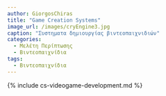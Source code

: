 ```yaml
---
author: GiorgosChiras
title: "Game Creation Systems"
image_url: /images/cryEngine3.jpg
caption: "Συστηματα δημιουργίας βιντεοπαιχνιδιών"
categories:
  - Μελέτη Περίπτωσης
  - Βιντεοπαιχνίδια
tags:
  - Βιντεοπαιχνίδια
---
```


{% include cs-videogame-development.md %}
